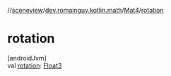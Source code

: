 //[sceneview](../../../index.md)/[dev.romainguy.kotlin.math](../index.md)/[Mat4](index.md)/[rotation](rotation.md)

# rotation

[androidJvm]\
val [rotation](rotation.md): [Float3](../-float3/index.md)
